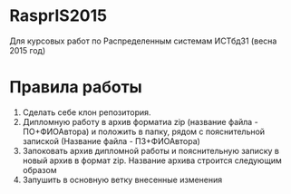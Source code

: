 # RasprIS2015
Для курсовых работ по Распределенным системам ИСТбд31 (весна 2015 год)
# Правила работы
1. Сделать себе клон репозитория. 
2. Дипломную работу  в архив форматиа zip (название файла - ПО+ФИОАвтора) и положить в папку, рядом с пояснительной запиской (Название файла - ПЗ+ФИОАвтора)
3. Запоковать архив дипломной работы и пояснительную записку в новый архив в формат zip. Название архива строится следующим образом
4. Запушить в основную ветку внесенные изменения
